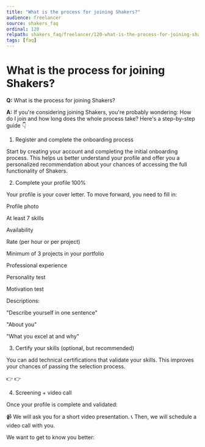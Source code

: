 ```yaml
---
title: "What is the process for joining Shakers?"
audience: freelancer
source: shakers_faq
ordinal: 120
relpath: shakers_faq/freelancer/120-what-is-the-process-for-joining-shakers.md
tags: [faq]
---
```


# What is the process for joining Shakers?

**Q:** What is the process for joining Shakers?

**A:** If you're considering joining Shakers, you're probably wondering: How do I join and how long does the whole process take? Here's a step-by-step guide 👇

1. Register and complete the onboarding process

Start by creating your account and completing the initial onboarding process.
This helps us better understand your profile and offer you a personalized recommendation about your chances of accessing the full functionality of Shakers.

2. Complete your profile 100%

Your profile is your cover letter. To move forward, you need to fill in:

Profile photo

At least 7 skills

Availability

Rate (per hour or per project)

Minimum of 3 projects in your portfolio

Professional experience

Personality test

Motivation test

Descriptions:

"Describe yourself in one sentence"

"About you"

"What you excel at and why"

3. Certify your skills (optional, but recommended)

You can add technical certifications that validate your skills.
This improves your chances of passing the selection process.

👉
👉

4. Screening + video call

Once your profile is complete and validated:

📹 We will ask you for a short video presentation.
📞 Then, we will schedule a video call with you.

We want to get to know you better:
